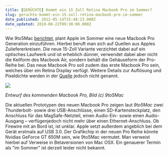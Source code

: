 ```yaml
---
title: [GERÜCHTE] Kommt ein 15 Zoll Retina Macbook Pro im Sommer?
slug: geruchte-kommt-ein-15-zoll-retina-macbook-pro-im-sommer
date_published: 2012-05-14T15:48:23.000Z
date_updated: 2018-08-22T09:38:08.000Z
---
```


Wie 9to5Mac [berichtet](http://9to5mac.com/2012/05/14/apple-readies-revamped-15-inch-macbook-pro-retina-display-ultra-thin-design-and-super-fast-usb-3-3/?utm_source=feedburner&amp;utm_medium=feed&amp;utm_campaign=Feed%3A+9To5Mac-MacAllDay+%289+to+5+Mac+-+Apple+Intelligence%29), plant Apple im Sommer eine neue Macbook Pro Generation einzuführen. Hierbei beruft man sich auf Quellen aus Apples Zuliefererkreisen. Die neue 15-Zoll Variante verzichtet dabei auf ein optisches Laufwerk und ist erheblich dünner, verwendet dabei aber nicht die Keilform des Macbook Air, sondern behält die Gehäuseform der Pro-Reihe bei. Das neue Macbook Pro soll zudem das erste Macbook Pro sein, welches über ein Retina Display verfügt. Weitere Details zur Auflösung und Pixeldichte werden in der [Quelle](http://9to5mac.com/2012/05/14/apple-readies-revamped-15-inch-macbook-pro-retina-display-ultra-thin-design-and-super-fast-usb-3-3/?utm_source=feedburner&amp;utm_medium=feed&amp;utm_campaign=Feed%3A+9To5Mac-MacAllDay+%289+to+5+Mac+-+Apple+Intelligence%29) jedoch nicht genannt. 

[![](//picdump.thafaker.de/2012/05/mpb_bothsides-cdafa51eea525136-580x122.png)](__GHOST_URL__/geruchte-kommt-ein-15-zoll-retina-macbook-pro-im-sommer/mpb_bothsides-cdafa51eea525136/)

*Entwurf des kommenden Macbook Pro, Bild (c) 9to5Mac*

Die aktuellen Prototypen des neuen Macbook Pro zeigen laut *9to5Mac* zwei Thunderbolt- sowie drei USB-Anschlüsse, einen SD-Kartensteckplatz, den Anschluss für das MagSafe-Netzteil, einen Audio-Ein- sowie einen Audio-Ausgang – verfügenjedoch nicht mehr über einen Ethernet-Anschluss. Ob Firewire mit an Bord ist, ist unklar. Apple setzt außerdem angeblich bei dem Gerät erstmals auf USB 3.0. Der Grafikchip in der neuen Pro Reihe könnte Nvidias GeForce GT 650M sein, wie 9to5Mac vermutet. Man verweist hierbei auf Verweise in Betaversionen von Mac OSX. Ein genauerer Termin als "im Sommer" ist derzeit leider nicht bekannt.
